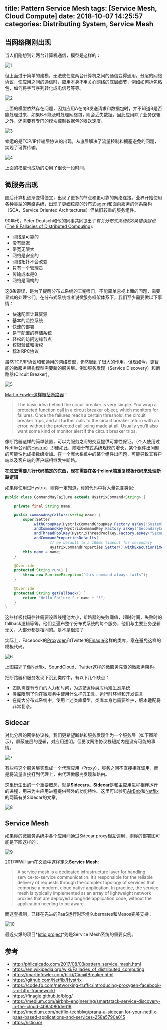 title: Pattern Service Mesh
tags: [Service Mesh, Cloud Compute]
date: 2018-10-07 14:25:57
categories: Distributing System, Service Mesh
---

## 当网络刚刚出现

当人们刚想到让两台计算机通信，模型是这样的：

![1](http://zuoqy.com/images/2018-10-07/1.png)

但上面过于简单的建模，无法使任意两台计算机之间的通信变得通用。分层的网络协议，使应用之间的通信时，应用本身不用关心网络的底层细节，例如如何拆包粘包，如何将字节序列转化成电信号等等。

![2](http://zuoqy.com/images/2018-10-07/2.png)

上面的模型依然存在问题，因为应用A在向B发送请求和数据包时，并不知道B是否能处理过来，如果B不能及时处理网络包，则会丢失数据。因此应用除了业务逻辑之外，还需要有专门的模块控制数据包的发送速度。

![3](http://zuoqy.com/images/2018-10-07/3.png)

幸运的是TCP/IP传输层协议的出现，从底层解决了流量控制和拥塞避免的问题，实现了可靠传输。

![4](http://zuoqy.com/images/2018-10-07/4.png)

上面的模型也成功的沿用了很长一段时间。

## 微服务出现

随后计算机逐渐变得便宜，出现了更多的节点和更可靠的网络连接。业界开始使用各种类型的网络系统，出现了更细粒度的分布式agent和面向服务的体系架构（SOA，Service Oriented Architectures）但依旧较重的服务组件。

90年代，Peter Deutsch和他的同事共同提出了*有关分布式系统的8条错误假设*([The 8 Fallacies of Distributed Computing](https://en.wikipedia.org/wiki/Fallacies_of_distributed_computing)):
* 网络是可靠的
* 没有延迟
* 带宽无限大
* 网络是安全的
* 网络拓扑不会改变
* 只有一个管理员
* 传输成本是0
* 网络是同构的

<!-- more -->

这8条谬误，是为了提醒分布式系统的工程师们，不能简单忽视上面的问题，需要显式的处理它们。在分布式系统或者说微服务框架体系下，我们至少需要做以下事情：

* 快速配置计算资源
* 基本的监控系统
* 快速的部署
* 易于配置的存储系统
* 轻松的访问边缘节点
* 权限验证和授权
* 标准RPC协议

虽然TCP/IP协议和和通用的网络模型，仍然起到了很大的作用，但现如今，更智能的微服务架构模型需要新的服务层。例如服务发现（Service Discovery）和断路器(Circuit Breaker)。

![5](http://zuoqy.com/images/2018-10-07/5.png)

[Martin Fowler这样概括断路器](https://martinfowler.com/bliki/CircuitBreaker.html)：

> The basic idea behind the circuit breaker is very simple. You wrap a protected function call in a circuit breaker object, which monitors for failures. Once the failures reach a certain threshold, the circuit breaker trips, and all further calls to the circuit breaker return with an error, without the protected call being made at all. Usually you’ll also want some kind of monitor alert if the circuit breaker trips.

像断路器这样的简单装置，可以为服务之间的交互提供可靠性保证。（个人使用过Netflix公司的[Hystrix](https://github.com/Netflix/Hystrix)）即便如此，随着分布式系统规模的增长，某个组件出问题的可能性也成指数级增加。在一个庞大系统中的某个组件出问题，可能导致其客户端以及客户端的客户端相继发生断路。

**在过去需要几行代码搞定的东西，现在需要在各个client端重复模板代码来处理断路逻辑**

如果你使用过Hystrix，则你一定知道，你的代码中将大量包含类似:

```java
public class CommandMayFailure extends HystrixCommand<String> {

    private final String name;

    public CommandMayFailure(String name) {
        super(Setter
            .withGroupKey(HystrixCommandGroupKey.Factory.asKey("SystemX"))
            .andCommandKey(HystrixCommandKey.Factory.asKey("SecondaryCommand"))
            .andThreadPoolKey(HystrixThreadPoolKey.Factory.asKey("SecondaryCommand"))
            .andCommandPropertiesDefaults(
                    // we default to a 100ms timeout for secondary
                    HystrixCommandProperties.Setter().withExecutionTimeoutInMilliseconds(100)));
        this.name = name;
    }

    @Override
    protected String run() {
        throw new RuntimeException("this command always fails");
    }

    @Override
    protected String getFallback() {
        return "Hello Failure " + name + "!";
    }
}
```

这些样板代码往往需要设置线程池大小，断路器的失败阈值，超时时间，失败时的fallback逻辑等等。他们会遍布整个分布式系统的每个服务，他们与主要业务逻辑无关，大部分都是相同的。是不是很烦？

实际上，Facebook的[Proxygen](https://code.fb.com/networking-traffic/introducing-proxygen-facebook-s-c-http-framework/)和Twitter的[Finagle](https://finagle.github.io/blog/)这样的类库，意在避免这样的模板代码。

![6](http://zuoqy.com/images/2018-10-07/6.png)

上图描述了像Netflix、SoundCloud、Twitter这样的微服务先驱的微服务架构。

把断路器和服务发现下沉到类库中，有以下几个缺点：

* 团队需要有专门的人力和时间，为适配这种类库构建生态系统
* 类库限制了你在微服务中使用什么样的工具、运行时环境和开发语言
* 在庞大分布式系统中，使用上述类库模型，类库本身也需要维护，版本适配将非常复杂。

## Sidecar

对比分层的网络协议栈，我们更希望断路和服务发现作为一个服务层（如下图所示），屏蔽底层的逻辑，对应用透明。但更改网络协议栈短期内是没有可能的事情。

![7](http://zuoqy.com/images/2018-10-07/7.png)

有些将这个服务层实现成一个代理应用（Proxy），服务之间不直接相互调用，而是将流量直接打到代理上，由代理做服务发现和路由。

这里衍生出的一个重要概念，就是**Sidecars**。**Sidecar**是和主应用进程相伴运行的进程，用来为主应用进程提供额外的功能特性。这里可以参见[AirBnb](https://medium.com/airbnb-engineering/smartstack-service-discovery-in-the-cloud-4b8a080de619)和[Netflix](https://medium.com/netflix-techblog/prana-a-sidecar-for-your-netflix-paas-based-applications-and-services-258a5790a015)的两篇有关Sidecar的文章。


![8](http://zuoqy.com/images/2018-10-07/8.png)

## Service Mesh

如果你的微服务系统中各个应用间通过Sidecar proxy相互调用，则你的部署图可能是下图这样的：

![9](http://zuoqy.com/images/2018-10-07/9.png)

2017年William在文章中这样定义**Service Mesh**:

> A service mesh is a dedicated infrastructure layer for handling service-to-service communication. It’s responsible for the reliable delivery of requests through the complex topology of services that comprise a modern, cloud native application. In practice, the service mesh is typically implemented as an array of lightweight network proxies that are deployed alongside application code, without the application needing to be aware.

而这套机制，已经在先进的PaaS运行时环境Kubernates和Mesos完美支持：

![10](http://zuoqy.com/images/2018-10-07/10.png)

最近火爆的项目*[Istio project](https://istio.io/)*则是Service Mesh系统的重要实例。

## 参考

* http://philcalcado.com/2017/08/03/pattern_service_mesh.html
* https://en.wikipedia.org/wiki/Fallacies_of_distributed_computing
* https://martinfowler.com/bliki/CircuitBreaker.html
* https://github.com/Netflix/Hystrix
* https://code.fb.com/networking-traffic/introducing-proxygen-facebook-s-c-http-framework/
* https://finagle.github.io/blog/
* https://medium.com/airbnb-engineering/smartstack-service-discovery-in-the-cloud-4b8a080de619
* https://medium.com/netflix-techblog/prana-a-sidecar-for-your-netflix-paas-based-applications-and-services-258a5790a015
* https://istio.io/